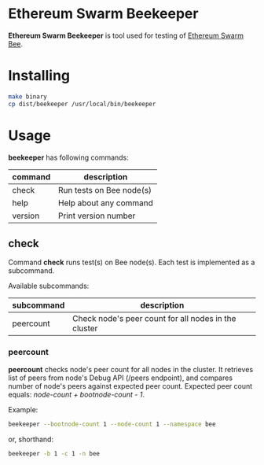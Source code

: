 # Ethereum Swarm Beekeeper

**Ethereum Swarm Beekeeper** is tool used for testing of [Ethereum Swarm Bee](https://github.com/ethersphere/bee).

# Installing

```bash
make binary
cp dist/beekeeper /usr/local/bin/beekeeper
```

# Usage

**beekeeper** has following commands:

|command|description|
|-------|-----------|
| check | Run tests on Bee node(s) |
| help | Help about any command |
| version | Print version number |

## check

Command **check** runs test(s) on Bee node(s).
 Each test is implemented as a subcommand.

Available subcommands:

|subcommand|description|
|----------|-----------|
| peercount | Check node's peer count for all nodes in the cluster |

### peercount

**peercount** checks node's peer count for all nodes in the cluster.
It retrieves list of peers from node's Debug API (/peers endpoint),
and compares number of node's peers against expected peer count.
Expected peer count equals: *node-count + bootnode-count - 1*.

Example:
```bash
beekeeper --bootnode-count 1 --node-count 1 --namespace bee
```
 or, shorthand:
 ```bash
beekeeper -b 1 -c 1 -n bee
```
